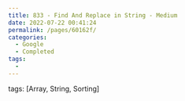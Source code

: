 ```yaml
---
title: 833 - Find And Replace in String - Medium
date: 2022-07-22 00:41:24
permalink: /pages/60162f/
categories:
  - Google
  - Completed
tags:
  - 
---
```

tags: [Array, String, Sorting]